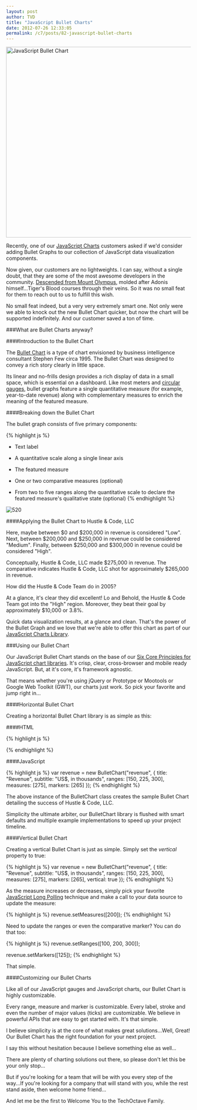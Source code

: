 ```yaml
---
layout: post
author: TVD
title: "JavaScript Bullet Charts"
date: 2012-07-26 12:33:05
permalink: /c7/posts/82-javascript-bullet-charts
---
```


<img src="http://techoctave.com/images/bulletchart.png" width="520" alt="JavaScript Bullet Chart" />

Recently, one of our [JavaScript Charts][1] customers asked if we'd consider adding Bullet Graphs to our collection of JavaScript data visualization components.

Now given, our customers are no lightweights. I can say, without a single doubt, that they are some of the most awesome developers in the community. [Descended from Mount Olympus][2], molded after Adonis himself...Tiger's Blood courses through their veins. So it was no small feat for them to reach out to us to fulfill this wish.

No small feat indeed, but a very very extremely smart one. Not only were we able to knock out the new Bullet Chart quicker, but now the chart will be supported indefinitely. And our customer saved a ton of time.

###What are Bullet Charts anyway?

####Introduction to the Bullet Chart

The [Bullet Chart][3] is a type of chart envisioned by business intelligence consultant Stephen Few circa 1995. The Bullet Chart was designed to convey a rich story clearly in little space.

Its linear and no-frills design provides a rich display of data in a small space, which is essential on a dashboard. Like most meters and [circular gauges][4], bullet graphs feature a single quantitative measure (for example, year-to-date revenue) along with complementary measures to enrich the meaning of the featured measure.

####Breaking down the Bullet Chart

The bullet graph consists of five primary components:

{% highlight js %}
- Text label

- A quantitative scale along a single linear axis

- The featured measure

- One or two comparative measures (optional)

- From two to five ranges along the quantitative scale to declare the featured measure's qualitative state (optional)
{% endhighlight %}

<img src="http://upload.wikimedia.org/wikipedia/en/thumb/e/e1/Bullet_graph_labeled.png/500px-Bullet_graph_labeled.png" alt="520" alt="JavaScript Bullet Graph" />

####Applying the Bullet Chart to Hustle & Code, LLC

Here, maybe between $0 and $200,000 in revenue is considered "Low". Next, between $200,000 and $250,000 in revenue could be considered "Medium". Finally, between $250,000 and $300,000 in revenue could be considered "High".

Conceptually, Hustle & Code, LLC made $275,000 in revenue. The comparative indicates Hustle & Code, LLC shot for approximately $265,000 in revenue. 

How did the Hustle & Code Team do in 2005?

At a glance, it's clear they did excellent! Lo and Behold, the Hustle & Code Team got into the "High" region. Moreover, they beat their goal by approximately $10,000 or 3.8%.

Quick data visualization results, at a glance and clean. That's the power of the Bullet Graph and we love that we're able to offer this chart as part of our [JavaScript Charts Library][5].

###Using our Bullet Chart

Our JavaScript Bullet Chart stands on the base of our [Six Core Principles for JavaScript chart libraries][6]. It's crisp, clear, cross-browser and mobile ready JavaScript. But, at it's core, it's framework agnostic.

That means whether you're using jQuery or Prototype or Mootools or Google Web Toolkit (GWT), our charts just work. So pick your favorite and jump right in...

####Horizontal Bullet Chart

Creating a horizontal Bullet Chart library is as simple as this:

####HTML

{% highlight js %}
    <div id="revenue"></div>
{% endhighlight %}

####JavaScript

{% highlight js %}
var revenue = new BulletChart("revenue", {
	title: "Revenue",
	subtitle: "US$, in thousands",
	ranges: [150, 225, 300],
	measures: [275],
	markers: [265]
});
{% endhighlight %}

The above instance of the BulletChart class creates the sample Bullet Chart detailing the success of Hustle & Code, LLC.

Simplicity the ultimate arbiter, our BulletChart library is flushed with smart defaults and multiple example implementations to speed up your project timeline.

####Vertical Bullet Chart

Creating a vertical Bullet Chart is just as simple. Simply set the *vertical* property to true:

{% highlight js %}
var revenue = new BulletChart("revenue", {
    title: "Revenue",
    subtitle: "US$, in thousands",
    ranges: [150, 225, 300],
    measures: [275],
    markers: [265],
    vertical: true
});
{% endhighlight %}

As the measure increases or decreases, simply pick your favorite [JavaScript Long Polling][7] technique and make a call to your data source to update the measure:

{% highlight js %}
revenue.setMeasures([200]);
{% endhighlight %}

Need to update the ranges or even the comparative marker? You can do that too:

{% highlight js %}
revenue.setRanges([100, 200, 300]);

revenue.setMarkers([125]);
{% endhighlight %}

That simple.

####Customizing our Bullet Charts

Like all of our JavaScript gauges and JavaScript charts, our Bullet Chart is highly customizable.

Every range, measure and marker is customizable. Every label, stroke and even the number of major values (ticks) are customizable. We believe in powerful APIs that are easy to get started with. It's that simple.

I believe simplicity is at the core of what makes great solutions...Well, Great! Our Bullet Chart has the right foundation for your next project.

I say this without hesitation because I believe something else as well...

There are plenty of charting solutions out there, so please don't let this be your only stop...

But if you're looking for a team that will be with you every step of the way...If you're looking for a company that will stand with you, while the rest stand aside, then welcome home friend...

And let me be the first to Welcome You to the TechOctave Family.



  [1]: http://techoctave.com/charts
  [2]: https://techoctave.com/posts/78-foundation-is-everything
  [3]: http://www.perceptualedge.com/blog/?p=217
  [4]: http://techoctave.com/gauges
  [5]: http://techoctave.com/charts
  [6]: https://techoctave.com/posts/66-beautiful-cross-browser-javascript-dashboard-charts
  [7]: https://techoctave.com/posts/60-simple-long-polling-example-with-javascript-and-jquery
